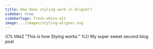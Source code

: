 ```yaml
---
title: How does styling work in Aligner?
sidebar: true
sidebarlogo: fresh-white-alt
image: ../images/styling-aligner.svg
---
```


{{% title2 "This is how Stying works." %}}
My super sweet second blog post